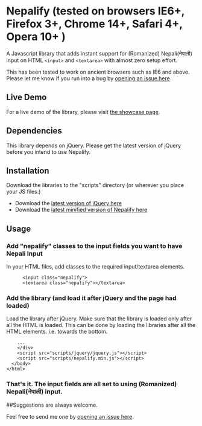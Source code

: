 # Nepalify (tested on browsers IE6+, Firefox 3+, Chrome 14+, Safari 4+, Opera 10+ )


A Javascript library that adds instant support for (Romanized) Nepali(नेपाली) input on HTML `<input>` and `<textarea>` with almost zero setup effort.

This has been tested to work on ancient browsers such as IE6 and above. Please let me know if you run into a bug by [opening an issue here](https://github.com/suvash/nepalify/issues).

## Live Demo

For a live demo of the library, please visit [the showcase page](http://suvashthapaliya.com/showcase/practice-romanized-nepali-with-nepalify-js/).

## Dependencies

This library depends on jQuery. Please get the latest version of jQuery before you intend to use Nepalify.

## Installation

Download the libraries to the "scripts" directory (or wherever you place your JS files.)

- Download the [latest version of jQuery here](http://jquery.com/)
- Download the [latest minified version of Nepalify here](https://raw.github.com/suvash/Nepalify/master/lib/nepalify.min.js)

## Usage

### Add "nepalify" classes to the input fields you want to have Nepali Input

In your HTML files, add classes to the required input/textarea elements.

```
      <input class="nepalify">
      <textarea class="nepalify"></textarea>
```

### Add the library (and load it after jQuery and the page had loaded)

Load the library after jQuery. Make sure that the library is loaded only after all the HTML is loaded. This can be done by loading the libraries after all the HTML elements. i.e. towards the bottom.

```
    ...
    </div>
    <script src="scripts/jquery/jquery.js"></script>
    <script src="scripts/nepalify.min.js"></script>
  </body>
</html>
```

### That's it. The input fields are all set to using (Romanized) Nepali(नेपाली) input.

##Suggestions are always welcome.

Feel free to send me one by [opening an issue here](https://github.com/suvash/nepalify/issues).

